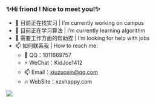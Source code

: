 
  ### ✨Hi friend ! Nice to meet you!✨
- 🔭 目前正在找实习 | I’m currently working on campus
- 🌱 目前正在学习算法 | I’m currently learning algorithm
- 🤔 需要工作方面的帮助捏 | I’m looking for help with jobs
- 📫 如何联系我 | How to reach me: 
  - 💬 QQ：1011669757 
  - ⚡ WeChat：KidJoe1412
  - 📫 Email：xiuzuoxin@qq.com
  - 🔥  WebSite：xzxhappy.com

<img src="https://github-readme-stats.vercel.app/api?username=KidJoe1412&show_icons=true&title_color=03fc90&icon_color=03fc90&text_color=03fc90&bg_color=002b19">
